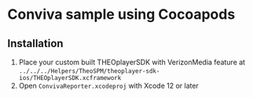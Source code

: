 # Conviva sample using Cocoapods

## Installation

1. Place your custom built THEOplayerSDK with VerizonMedia feature at `../../../Helpers/TheoSPM/theoplayer-sdk-ios/THEOplayerSDK.xcframework`
1. Open `ConvivaReporter.xcodeproj` with Xcode 12 or later